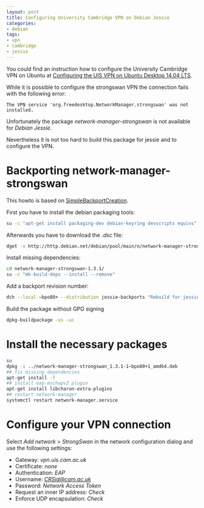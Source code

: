 ```yaml
---
layout: post
title: Configuring University Cambridge VPN on Debian Jessie
categories:
- debian
tags:
- vpn
- cambridge
- jessie
---
```


You could find an instruction how to configure the University Cambridge VPN on
Ubuntu at
[Configuring the UIS VPN on Ubuntu Desktop 14.04 LTS](http://www.ucs.cam.ac.uk/vpn/ubuntu14).

While it is possible to configure the strongswan VPN the connection fails with
the following error:

    The VPN service 'org.freedesktop.NetworkManager.strongswan' was not installed.

Unfortunately the package *network-manager-strongswan* is not available for
*Debian Jessie*.

Nevertheless it is not too hard to build this package for jessie and to
configure the VPN.

# Backporting network-manager-strongswan

This howto is based on [SimpleBackportCreation](https://wiki.debian.org/SimpleBackportCreation).

First you have to install the debian packaging tools:

```bash
su -c "apt-get install packaging-dev debian-keyring devscripts equivs"
```

Afterwards you have to download the *.dsc* file:

```bash
dget -x http://http.debian.net/debian/pool/main/n/network-manager-strongswan/network-manager-strongswan_1.3.1-1.dsc
```

Install missing dependencies:

```bash
cd network-manager-strongswan-1.3.1/
su -c "mk-build-deps --install --remove"
```

Add a backport revision number:

```bash
dch --local ~bpo80+ --distribution jessie-backports "Rebuild for jessie-backports."
```

Build the package without GPG signing

```bash
dpkg-buildpackage -us -uc
```

# Install the necessary packages

```bash
su
dpkg -i ../network-manager-strongswan_1.3.1-1~bpo80+1_amd64.deb
## fix missing dependencies
apt-get install -f
## install eap-mschapv2 plugin
apt-get install libcharon-extra-plugins
## restart network-manager
systemctl restart network-manager.service
```

# Configure your VPN connection

Select *Add network* > *StrongSwan* in the network configuration dialog and use
the following settings:

- Gateway: *vpn.uis.cam.ac.uk*
- Certificate: *none*
- Authentication: *EAP*
- Username: *CRSid@cam.ac.uk*
- Password: *Network Access Token*
- Request an inner IP address: *Check*
- Enforce UDP encapsulation: *Check*
